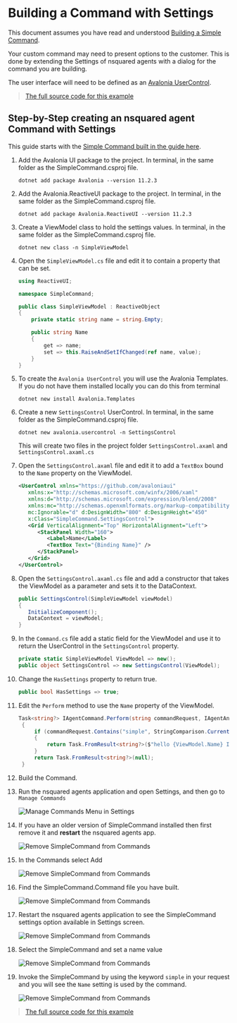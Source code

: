 # Building a Command with Settings

This document assumes you have read and understood [Building a Simple Command](Building%20a%20Simple%20Command).

Your custom command may need to present options to the customer. This is done by extending the Settings of nsquared agents with a dialog for the command you are building.

The user interface will need to be defined as an [Avalonia UserControl](https://docs.avaloniaui.net/docs/reference/controls/usercontrol).

> [The full source code for this example](https://github.com/nsquaredsolutions/agents/tree/main/Samples/CommandWithSettings)

## Step-by-Step creating an nsquared agent Command with Settings

This guide starts with the [Simple Command built in the guide here](Building%20a%20Simple%20Command).

1. Add the Avalonia UI package to the project. In terminal, in the same folder as the SimpleCommand.csproj file.

   ```shell
   dotnet add package Avalonia --version 11.2.3
   ```

1. Add the Avalonia.ReactiveUI package to the project. In terminal, in the same folder as the SimpleCommand.csproj file.

   ```shell
   dotnet add package Avalonia.ReactiveUI --version 11.2.3
   ```

1. Create a ViewModel class to hold the settings values. In terminal, in the same folder as the SimpleCommand.csproj file.

   ```shell
   dotnet new class -n SimpleViewModel
   ```

1. Open the `SimpleViewModel.cs` file and edit it to contain a property that can be set.

    ```cs
    using ReactiveUI;

    namespace SimpleCommand;

    public class SimpleViewModel : ReactiveObject
    {
        private static string name = string.Empty;

        public string Name
        {
            get => name;
            set => this.RaiseAndSetIfChanged(ref name, value);
        }
    }
    ```

1. To create the `Avalonia UserControl` you will use the Avalonia Templates. If you do not have them installed locally you can do this from terminal

   ```shell
   dotnet new install Avalonia.Templates
   ```

1. Create a new `SettingsControl` UserControl. In terminal, in the same folder as the SimpleCommand.csproj file.

   ```shell
   dotnet new avalonia.usercontrol -n SettingsControl
   ```

    This will create two files in the project folder `SettingsControl.axaml` and `SettingsControl.axaml.cs`

1. Open the `SettingsControl.axaml` file and edit it to add a `TextBox` bound to the `Name` property on the ViewModel.

   ```xml
   <UserControl xmlns="https://github.com/avaloniaui"
      xmlns:x="http://schemas.microsoft.com/winfx/2006/xaml"
      xmlns:d="http://schemas.microsoft.com/expression/blend/2008"
      xmlns:mc="http://schemas.openxmlformats.org/markup-compatibility/2006"
      mc:Ignorable="d" d:DesignWidth="800" d:DesignHeight="450"
      x:Class="SimpleCommand.SettingsControl">
      <Grid VerticalAlignment="Top" HorizontalAlignment="Left">
         <StackPanel Width="160">
            <Label>Name</Label>
            <TextBox Text="{Binding Name}" />
         </StackPanel>
      </Grid>
   </UserControl>
   ```

1. Open the `SettingsControl.axaml.cs` file and add a constructor that takes the ViewModel as a parameter and sets it to the DataContext.

   ```cs
   public SettingsControl(SimpleViewModel viewModel)
   {
      InitializeComponent();
      DataContext = viewModel;
   }
   ```

1. In the `Command.cs` file add a static field for the ViewModel and use it to return the UserControl in the `SettingsControl` property.

   ```cs
   private static SimpleViewModel ViewModel => new();
   public object SettingsControl => new SettingsControl(ViewModel);
   ```

1. Change the `HasSettings` property to return true.

   ```cs
   public bool HasSettings => true;
   ```

1. Edit the `Perform` method to use the `Name` property of the ViewModel.

   ```cs
   Task<string?> IAgentCommand.Perform(string commandRequest, IAgentAnimations? animations)
    {
        if (commandRequest.Contains("simple", StringComparison.CurrentCultureIgnoreCase))
        {
            return Task.FromResult<string?>($"hello {ViewModel.Name} I am doing a simple command!");
        }
        return Task.FromResult<string?>(null);
    }
   ```

1. Build the Command.

1. Run the nsquared agents application and open Settings, and then go to `Manage Commands`

   ![Manage Commands Menu in Settings](../images/ManageCommandsMenu.png)

1. If you have an older version of SimpleCommand installed then first remove it and **restart** the nsquared agents app.

   ![Remove SimpleCommand from Commands](../images/RemoveSimpleCommand.png)

1. In the Commands select Add

   ![Remove SimpleCommand from Commands](../images/AddNewCommand.png)

1. Find the SimpleCommand.Command file you have built.

   ![Remove SimpleCommand from Commands](../images/AddSimpleCommandCommand.png)

1. Restart the nsquared agents application to see the SimpleCommand settings option available in Settings screen.

   ![Remove SimpleCommand from Commands](../images/SimpleCommandInMenu.png)

1. Select the SimpleCommand and set a name value

   ![Remove SimpleCommand from Commands](../images/SimpleCommandSettings.png)

1. Invoke the SimpleCommand by using the keyword `simple` in your request and you will see the `Name` setting is used by the command.

   ![Remove SimpleCommand from Commands](../images/SimpleCommandUsingSetting.png)

> [The full source code for this example](https://github.com/nsquaredsolutions/agents/tree/main/Samples/CommandWithSettings)